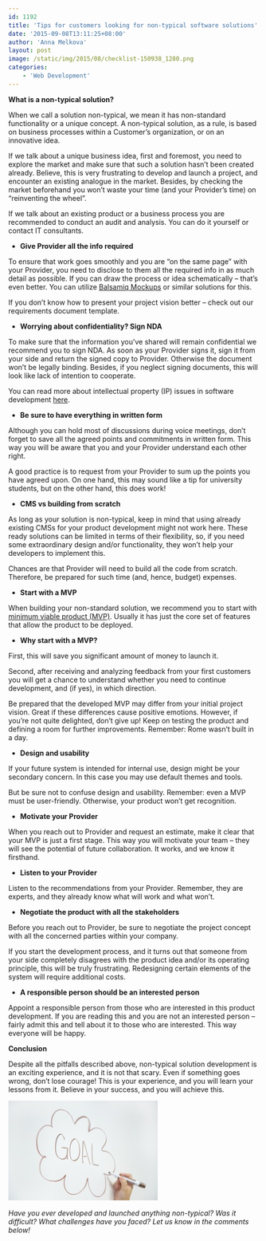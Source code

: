 ```yaml
---
id: 1192
title: 'Tips for customers looking for non-typical software solutions'
date: '2015-09-08T13:11:25+08:00'
author: 'Anna Melkova'
layout: post
image: /static/img/2015/08/checklist-150938_1280.png
categories:
    - 'Web Development'
---
```


**What is a non-typical solution?**

When we call a solution non-typical, we mean it has non-standard functionality or a unique concept. A non-typical solution, as a rule, is based on business processes within a Customer’s organization, or on an innovative idea.

If we talk about a unique business idea, first and foremost, you need to explore the market and make sure that such a solution hasn’t been created already. Believe, this is very frustrating to develop and launch a project, and encounter an existing analogue in the market. Besides, by checking the market beforehand you won’t waste your time (and your Provider’s time) on “reinventing the wheel”.

If we talk about an existing product or a business process you are recommended to conduct an audit and analysis. You can do it yourself or contact IT consultants.

- **Give Provider all the info required**

To ensure that work goes smoothly and you are “on the same page” with your Provider, you need to disclose to them all the required info in as much detail as possible. If you can draw the process or idea schematically – that’s even better. You can utilize [Balsamiq Mockups](https://balsamiq.com/products/mockups/) or similar solutions for this.

If you don’t know how to present your project vision better – check out our requirements document template.

- **Worrying about confidentiality? Sign NDA**

To make sure that the information you’ve shared will remain confidential we recommend you to sign NDA. As soon as your Provider signs it, sign it from your side and return the signed copy to Provider. Otherwise the document won’t be legally binding. Besides, if you neglect signing documents, this will look like lack of intention to cooperate.

You can read more about intellectual property (IP) issues in software development [here](http://www.issart.com/blog/intellectual-property-issues-software-development/).

- **Be sure to have everything in written form**

Although you can hold most of discussions during voice meetings, don’t forget to save all the agreed points and commitments in written form. This way you will be aware that you and your Provider understand each other right.

A good practice is to request from your Provider to sum up the points you have agreed upon. On one hand, this may sound like a tip for university students, but on the other hand, this does work!

- **CMS vs building from scratch**

As long as your solution is non-typical, keep in mind that using already existing CMSs for your product development might not work here. These ready solutions can be limited in terms of their flexibility, so, if you need some extraordinary design and/or functionality, they won’t help your developers to implement this.

Chances are that Provider will need to build all the code from scratch. Therefore, be prepared for such time (and, hence, budget) expenses.

- **Start with a MVP**

When building your non-standard solution, we recommend you to start with [minimum viable product (MVP)](https://en.wikipedia.org/wiki/Minimum_viable_product). Usually it has just the core set of features that allow the product to be deployed.

- **Why start with a MVP?**

First, this will save you significant amount of money to launch it.

Second, after receiving and analyzing feedback from your first customers you will get a chance to understand whether you need to continue development, and (if yes), in which direction.

Be prepared that the developed MVP may differ from your initial project vision. Great if these differences cause positive emotions. However, if you’re not quite delighted, don’t give up! Keep on testing the product and defining a room for further improvements. Remember: Rome wasn’t built in a day.

- **Design and usability**

If your future system is intended for internal use, design might be your secondary concern. In this case you may use default themes and tools.

But be sure not to confuse design and usability. Remember: even a MVP must be user-friendly. Otherwise, your product won’t get recognition.

- **Motivate your Provider**

When you reach out to Provider and request an estimate, make it clear that your MVP is just a first stage. This way you will motivate your team – they will see the potential of future collaboration. It works, and we know it firsthand.

- **Listen to your Provider**

Listen to the recommendations from your Provider. Remember, they are experts, and they already know what will work and what won’t.

- **Negotiate the product with all the stakeholders**

Before you reach out to Provider, be sure to negotiate the project concept with all the concerned parties within your company.

If you start the development process, and it turns out that someone from your side completely disagrees with the product idea and/or its operating principle, this will be truly frustrating. Redesigning certain elements of the system will require additional costs.

- **A responsible person should be an interested person**

Appoint a responsible person from those who are interested in this product development. If you are reading this and you are not an interested person – fairly admit this and tell about it to those who are interested. This way everyone will be happy.

**Conclusion**

Despite all the pitfalls described above, non-typical solution development is an exciting experience, and it is not that scary. Even if something goes wrong, don’t lose courage! This is your experience, and you will learn your lessons from it. Believe in your success, and you will achieve this.

[![7K0A0223](/static/img/2015/04/7K0A0223-300x200.jpg)](/static/img/2015/04/7K0A0223.jpg)

*Have you ever developed and launched anything non-typical? Was it difficult? What challenges have you faced? Let us know in the comments below!*